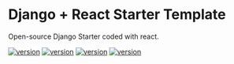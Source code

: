 # Django + React Starter Template
Open-source Django Starter coded with react.

[![version](https://img.shields.io/github/package-json/v/GoCommix-OpenSource/Dj-react-starter-template?filename=frontend%2Fpackage.json)]()
[![version](https://img.shields.io/github/pipenv/locked/dependency-version/GoCommix-OpenSource/Dj-react-starter-template/django)]()
[![version](https://img.shields.io/github/pipenv/locked/python-version/GoCommix-OpenSource/Dj-react-starter-template)]()
[![version](https://img.shields.io/github/package-json/dependency-version/GoCommix-OpenSource/Dj-react-starter-template/react?filename=frontend%2Fpackage.json)]()
